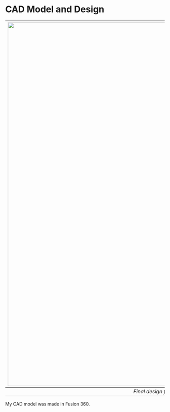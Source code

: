 # CAD Model and Design
|<img width="1028" height="1147" alt="CAD 1" src="https://github.com/user-attachments/assets/d0c01be2-f2b6-4861-bc28-d8f757b87049" />|
|:--:| 
| *Final design for the CAD model* |
My CAD model was made in Fusion 360. 
